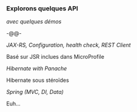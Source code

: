 ### Explorons quelques API

*avec quelques démos*

-@@-

*JAX-RS, Configuration, health check, REST Client*

Basé sur JSR inclues dans MicroProfile<!-- .element style="color: #e57125; text-align: right; font-size: 60%" -->

*Hibernate with Panache*

Hibernate sous stéroïdes<!-- .element style="color: #e57125; text-align: right; font-size: 60%" -->

*Spring (MVC, DI, Data)*

Euh...<!-- .element style="color: #e57125; text-align: right; font-size: 60%" -->
